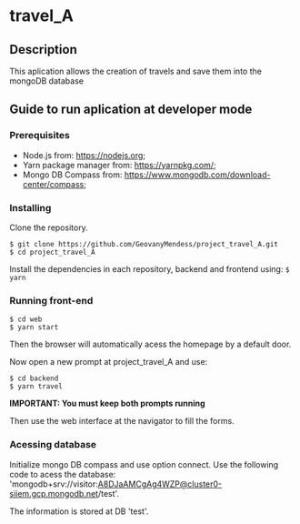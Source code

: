 # travel_A

## Description

This aplication allows the creation of travels and save them into the mongoDB database

## Guide to run aplication at developer mode

### Prerequisites

* Node.js from: https://nodejs.org;
* Yarn package manager from: https://yarnpkg.com/;
* Mongo DB Compass from: https://www.mongodb.com/download-center/compass;

### Installing

Clone the repository.
```
$ git clone https://github.com/GeovanyMendess/project_travel_A.git
$ cd project_travel_A
```

Install the dependencies in each repository, backend and frontend  using:
`$ yarn`

### Running front-end

```
$ cd web
$ yarn start
```
Then the browser will automatically acess the homepage by a default door.

Now open a new prompt at project_travel_A and use:
 ```
 $ cd backend
 $ yarn travel
 ```

**IMPORTANT: You must keep both prompts running**

Then use the web interface at the navigator to fill the forms.

### Acessing database

Initialize mongo DB compass and use option connect. Use the following code to acess the database:
'mongodb+srv://visitor:A8DJaAMCgAg4WZP@cluster0-siiem.gcp.mongodb.net/test'. 

The information is stored at DB 'test'.




